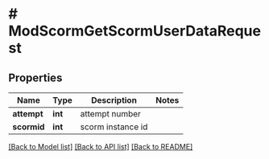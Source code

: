 # # ModScormGetScormUserDataRequest

## Properties

Name | Type | Description | Notes
------------ | ------------- | ------------- | -------------
**attempt** | **int** | attempt number |
**scormid** | **int** | scorm instance id |

[[Back to Model list]](../../README.md#models) [[Back to API list]](../../README.md#endpoints) [[Back to README]](../../README.md)
